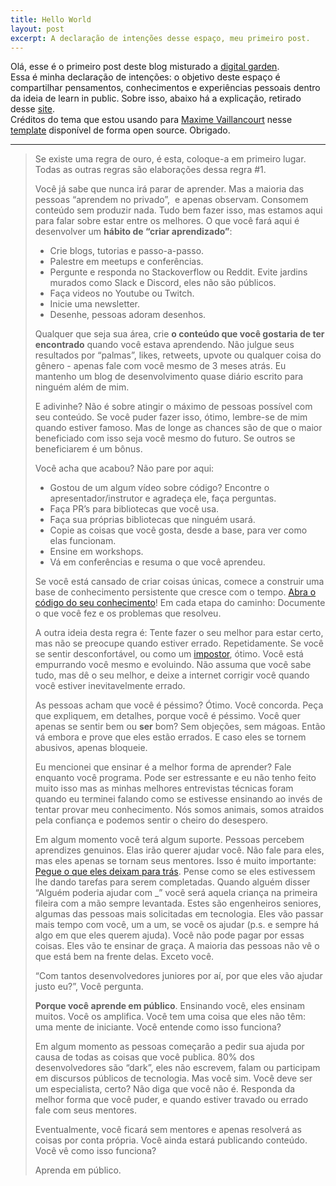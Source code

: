 ```yaml
---
title: Hello World
layout: post
excerpt: A declaração de intenções desse espaço, meu primeiro post.
---
```


Olá, esse é o primeiro post deste blog misturado a [digital garden](https://youtu.be/k5wI5cH0SK0).
<br>
Essa é minha declaração de intenções: o objetivo deste espaço é compartilhar pensamentos, conhecimentos e experiências pessoais dentro da ideia de learn in public. Sobre isso, abaixo há a explicação, retirado desse [site](https://mfgonzalez.github.io/aprendendo-em-publico).
<br>
Créditos do tema que estou usando para [Maxime Vaillancourt](https://maximevaillancourt.com) nesse [template](https://github.com/maximevaillancourt/digital-garden-jekyll-template) disponível de forma open source. Obrigado.

---

> Se existe uma regra de ouro, é esta, coloque-a em primeiro lugar. Todas as outras regras são elaborações dessa regra #1.
> 
> Você já sabe que nunca irá parar de aprender. Mas a maioria das pessoas “aprendem no privado”,  e apenas observam. Consomem conteúdo sem produzir nada. Tudo bem fazer isso, mas estamos aqui para falar sobre estar entre os melhores. O que você fará aqui é desenvolver um **hábito de “criar aprendizado”**:
> 
> -   Crie blogs, tutorias e passo-a-passo.
> -   Palestre em meetups e conferências.
> -   Pergunte e responda no Stackoverflow ou Reddit. Evite jardins murados como Slack e Discord, eles não são públicos.
> -   Faça videos no Youtube ou Twitch.
> -   Inicie uma newsletter.
> -   Desenhe, pessoas adoram desenhos.
> 
> Qualquer que seja sua área, crie **o conteúdo que você gostaria de ter encontrado** quando você estava aprendendo. Não julgue seus resultados por “palmas”, likes, retweets, upvote ou qualquer coisa do gênero - apenas fale com você mesmo de 3 meses atrás. Eu mantenho um blog de desenvolvimento quase diário escrito para ninguém além de mim.
> 
> E adivinhe? Não é sobre atingir o máximo de pessoas possível com seu conteúdo. Se você puder fazer isso, ótimo, lembre-se de mim quando estiver famoso. Mas de longe as chances são de que o maior beneficiado com isso seja você mesmo do futuro. Se outros se beneficiarem é um bônus.
> 
> Você acha que acabou? Não pare por aqui:
> -   Gostou de um algum vídeo sobre código? Encontre o apresentador/instrutor e agradeça ele, faça perguntas.
> -   Faça PR’s para bibliotecas que você usa.
> -   Faça sua próprias bibliotecas que ninguém usará.
> -   Copie as coisas que você gosta, desde a base, para ver como elas funcionam.
> -   Ensine em workshops.
> -   Vá em conferências e resuma o que você aprendeu.
> 
> Se você está cansado de criar coisas únicas, comece a construir uma base de conhecimento persistente que cresce com o tempo. [Abra o código do seu conhecimento](https://www.swyx.io/speaking/open-source-knowledge/)! Em cada etapa do caminho: Documente o que você fez e os problemas que resolveu.
>  
>  A outra ideia desta regra é: Tente fazer o seu melhor para estar certo, mas não se preocupe quando estiver errado. Repetidamente. Se você se sentir desconfortável, ou como um [impostor](https://pt.wikipedia.org/wiki/S%C3%ADndrome_do_impostor), ótimo. Você está empurrando você mesmo e evoluindo. Não assuma que você sabe tudo, mas dê o seu melhor, e deixe a internet corrigir você quando você estiver inevitavelmente errado.
>  
>  As pessoas acham que você é péssimo? Ótimo. Você concorda. Peça que expliquem, em detalhes, porque você é péssimo. Você quer apenas se sentir bem ou **ser** bom? Sem objeções, sem mágoas. Então vá embora e prove que eles estão errados. E caso eles se tornem abusivos, apenas bloqueie.
>  
>  Eu mencionei que ensinar é a melhor forma de aprender? Fale enquanto você programa. Pode ser estressante e eu não tenho feito muito isso mas as minhas melhores entrevistas técnicas foram quando eu terminei falando como se estivesse ensinando ao invés de tentar provar meu conhecimento. Nós somos animais, somos atraidos pela confiança e podemos sentir o cheiro do desespero.
>  
>  Em algum momento você terá algum suporte. Pessoas percebem aprendizes genuinos. Elas irão querer ajudar você. Não fale para eles, mas eles apenas se tornam seus mentores. Isso é muito importante: [Pegue o que eles deixam para trás](https://www.swyx.io/learn-in-public-hack/). Pense como se eles estivessem lhe dando tarefas para serem completadas. Quando alguém disser “Alguém poderia ajudar com _” você será aquela criança na primeira fileira com a mão sempre levantada. Estes são engenheiros seniores, algumas das pessoas mais solicitadas em tecnologia. Eles vão passar mais tempo com você, um a um, se você os ajudar (p.s. e sempre há algo em que eles querem ajuda). Você não pode pagar por essas coisas. Eles vão te ensinar de graça. A maioria das pessoas não vê o que está bem na frente delas. Exceto você.
>  
>  “Com tantos desenvolvedores juniores por aí, por que eles vão ajudar justo eu?”, Você pergunta.
>  
>  **Porque você aprende em público**. Ensinando você, eles ensinam muitos. Você os amplifica. Você tem uma coisa que eles não têm: uma mente de iniciante. Você entende como isso funciona?
>  
>  Em algum momento as pessoas começarão a pedir sua ajuda por causa de todas as coisas que você publica. 80% dos desenvolvedores são “dark”, eles não escrevem, falam ou participam em discursos públicos de tecnologia. Mas você sim. Você deve ser um especialista, certo? Não diga que você não é. Responda da melhor forma que você puder, e quando estiver travado ou errado fale com seus mentores.
>  
>  Eventualmente, você ficará sem mentores e apenas resolverá as coisas por conta própria. Você ainda estará publicando conteúdo. Você vê como isso funciona?
>  
>  Aprenda em público.